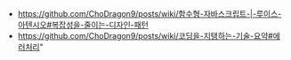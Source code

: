 - https://github.com/ChoDragon9/posts/wiki/함수형-자바스크립트-|-루이스-아텐시오#복잡성을-줄이는-디자인-패턴
- https://github.com/ChoDragon9/posts/wiki/코딩을-지탱하는-기술-요약#에러처리"
